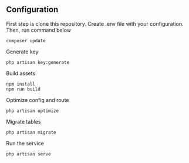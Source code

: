 ## Configuration
First step is clone this repository. 
Create .env file with your configuration.
Then, run command below
```
composer update
```
Generate key
```
php artisan key:generate
```
Build assets
```
npm install
npm run build
```
Optimize config and route
```
php artisan optimize
```
Migrate tables
```
php artisan migrate
```
Run the service
```
php artisan serve
```
